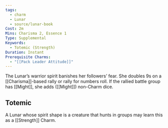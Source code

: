```yaml
---
tags:
  - charm
  - Lunar
  - source/lunar-book
Cost: 2m
Mins: Charisma 2, Essence 1
Type: Supplemental
Keywords:
  - Totemic (Strength)
Duration: Instant
Prerequisite Charms:
  - "[[Pack Leader Attitude]]"
---
```

The Lunar’s warrior spirit banishes her followers’ fear. She doubles 9s on a [[Charisma]]-based rally or rally for numbers roll. If the rallied battle group has [[Might]], she adds ([[Might]]) non-Charm dice. 
## Totemic 

A Lunar whose spirit shape is a creature that hunts in groups may learn this as a [[Strength]] Charm.